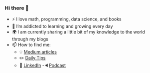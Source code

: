 ### Hi there 👋


- :zap: I love math, programming, data science, and books
- 🌱 I’m addicted to learning and growing every day
- :earth_africa: I am currently sharing a little bit of my knowledge to the world through my blogs
- 📫 How to find me: 
  - :bulb: [Medium articles](https://medium.com/@nathan_86977/)
  - :pencil2: [Daily Tips](https://mathdatasimplified.com/)
  - :office: [LinkedIn](https://www.linkedin.com/in/nathancolton/)
-:speaker:[Podcast](https://medium.com/@nathan_86977/)


